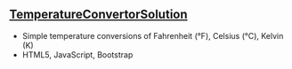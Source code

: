 ## <a href="https://sujitphadtare.github.io/tempconv">TemperatureConvertorSolution</a>
- Simple temperature conversions of Fahrenheit (°F), Celsius (°C), Kelvin (K)
- HTML5, JavaScript, Bootstrap
